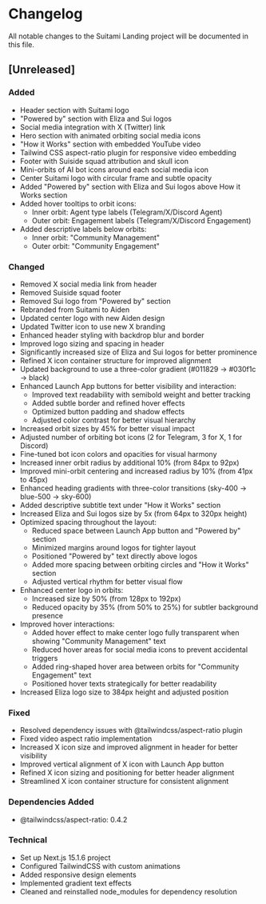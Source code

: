 # Changelog

All notable changes to the Suitami Landing project will be documented in this file.

## [Unreleased]

### Added
- Header section with Suitami logo
- "Powered by" section with Eliza and Sui logos
- Social media integration with X (Twitter) link
- Hero section with animated orbiting social media icons
- "How it Works" section with embedded YouTube video
- Tailwind CSS aspect-ratio plugin for responsive video embedding
- Footer with Suiside squad attribution and skull icon
- Mini-orbits of AI bot icons around each social media icon
- Center Suitami logo with circular frame and subtle opacity
- Added "Powered by" section with Eliza and Sui logos above How it Works section
- Added hover tooltips to orbit icons:
  - Inner orbit: Agent type labels (Telegram/X/Discord Agent)
  - Outer orbit: Engagement labels (Telegram/X/Discord Engagement)
- Added descriptive labels below orbits:
  - Inner orbit: "Community Management"
  - Outer orbit: "Community Engagement"

### Changed
- Removed X social media link from header
- Removed Suiside squad footer
- Removed Sui logo from "Powered by" section
- Rebranded from Suitami to Aiden
- Updated center logo with new Aiden design
- Updated Twitter icon to use new X branding
- Enhanced header styling with backdrop blur and border
- Improved logo sizing and spacing in header
- Significantly increased size of Eliza and Sui logos for better prominence
- Refined X icon container structure for improved alignment
- Updated background to use a three-color gradient (#011829 → #030f1c → black)
- Enhanced Launch App buttons for better visibility and interaction:
  - Improved text readability with semibold weight and better tracking
  - Added subtle border and refined hover effects
  - Optimized button padding and shadow effects
  - Adjusted color contrast for better visual hierarchy
- Increased orbit sizes by 45% for better visual impact
- Adjusted number of orbiting bot icons (2 for Telegram, 3 for X, 1 for Discord)
- Fine-tuned bot icon colors and opacities for visual harmony
- Increased inner orbit radius by additional 10% (from 84px to 92px)
- Improved mini-orbit centering and increased radius by 10% (from 41px to 45px)
- Enhanced heading gradients with three-color transitions (sky-400 → blue-500 → sky-600)
- Added descriptive subtitle text under "How it Works" section
- Increased Eliza and Sui logos size by 5x (from 64px to 320px height)
- Optimized spacing throughout the layout:
  - Reduced space between Launch App button and "Powered by" section
  - Minimized margins around logos for tighter layout
  - Positioned "Powered by" text directly above logos
  - Added more spacing between orbiting circles and "How it Works" section
  - Adjusted vertical rhythm for better visual flow
- Enhanced center logo in orbits:
  - Increased size by 50% (from 128px to 192px)
  - Reduced opacity by 35% (from 50% to 25%) for subtler background presence
- Improved hover interactions:
  - Added hover effect to make center logo fully transparent when showing "Community Management" text
  - Reduced hover areas for social media icons to prevent accidental triggers
  - Added ring-shaped hover area between orbits for "Community Engagement" text
  - Positioned hover texts strategically for better readability
- Increased Eliza logo size to 384px height and adjusted position

### Fixed
- Resolved dependency issues with @tailwindcss/aspect-ratio plugin
- Fixed video aspect ratio implementation
- Increased X icon size and improved alignment in header for better visibility
- Improved vertical alignment of X icon with Launch App button
- Refined X icon sizing and positioning for better header alignment
- Streamlined X icon container structure for consistent alignment

### Dependencies Added
- @tailwindcss/aspect-ratio: 0.4.2

### Technical
- Set up Next.js 15.1.6 project
- Configured TailwindCSS with custom animations
- Added responsive design elements
- Implemented gradient text effects
- Cleaned and reinstalled node_modules for dependency resolution 